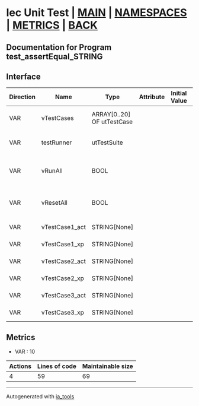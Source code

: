 # Iec Unit Test | [MAIN] | [NAMESPACES] | [METRICS] | [BACK]  

## Documentation for Program test_assertEqual_STRING  

## Interface  

| Direction | Name | Type | Attribute | Initial Value | Documentation |
| --------- | ---- | ---- | --------- | ------------- | ------------- |
| VAR | vTestCases | ARRAY[0..20] OF utTestCase |  |  | Definition of all test cases for this POU |  
| VAR | testRunner | utTestSuite |  |  | Test Suite fb instance to run the tests |  
| VAR | vRunAll | BOOL |  |  | Manual command to run all tests for this POU |  
| VAR | vResetAll | BOOL |  |  | Manual command to reset all tests for this POU |  
| VAR | vTestCase1_act | STRING[None] |  |  | Test data 1 of test case 1 |  
| VAR | vTestCase1_xp | STRING[None] |  |  | Test data 2 of test case 1 |  
| VAR | vTestCase2_act | STRING[None] |  |  | Test data 1 of test case 2 |  
| VAR | vTestCase2_xp | STRING[None] |  |  | Test data 2 of test case 2 |  
| VAR | vTestCase3_act | STRING[None] |  |  | Test data 1 of test case 3 |  
| VAR | vTestCase3_xp | STRING[None] |  |  | Test data 2 of test case 3 |  


## Metrics  

- VAR : 10

| Actions | Lines of code | Maintainable size |
| ------- | ------------- | ----------------- |
| 4 | 59 | 69 |

---
Autogenerated with [ia_tools](https://github.com/tkucic/ia_tools)  

[MAIN]: ../../../../index.md
[NAMESPACES]: ../../nsList.md
[METRICS]: ../../../metrics.md
[BACK]: ../nsMain.md
